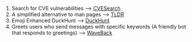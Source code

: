 1. Search for CVE vulnerabilities --> [CVESearch](https://github.com/spithash/Limnoria-Plugins/tree/main/CVESearch)
2. A simplified alternative to man pages --> [TLDR](https://github.com/spithash/Limnoria-Plugins/tree/main/TLDR)
3. Emoji Enhanced DuckHunt --> [DuckHunt](https://github.com/spithash/Limnoria-Plugins/tree/main/DuckHunt)
4. Greets users who send messages with specific keywords (A friendly bot that responds to greetings) --> [WaveBack](https://github.com/spithash/Limnoria-Plugins/tree/main/WaveBack)
